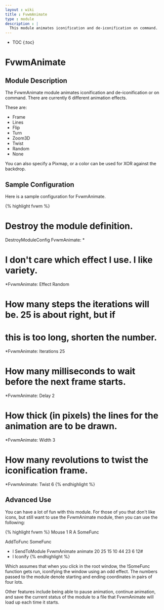 ```yaml
---
layout : wiki
title : FvwmAnimate
type : module
description : |
  This module animates iconification and de-iconification on command.
---
```

* TOC
{:toc}

# FvwmAnimate

## Module Description

The FvwmAnimate module animates iconification and de-iconification or on command.  There are currently 6 different animation effects.

These are:

 * Frame
 * Lines
 * Flip
 * Turn
 * Zoom3D
 * Twist
 * Random
 * None

You can also specify a Pixmap, or a color can be used for XOR against the backdrop.

## Sample Configuration

Here is a sample configuration for FvwmAnimate.

{% highlight fvwm %}
# Destroy the module definition.
DestroyModuleConfig FvwmAnimate: *

# I don't care which effect I use.  I like variety.
*FvwmAnimate: Effect Random

# How many steps the iterations will be.  25 is about right, but if
# this is too long, shorten the number.
*FvwmAnimate: Iterations 25

# How many milliseconds to wait before the next frame starts.
*FvwmAnimate: Delay 2

# How thick (in pixels) the lines for the animation are to be drawn.
*FvwmAnimate: Width 3

# How many revolutions to twist the iconification frame.
*FvwmAnimate: Twist 6
{% endhighlight %}

## Advanced Use

You can have a lot of fun with this module. For those of you that don't like
icons, but still want to use the FvwmAnimate module, then you can use the
following:

{% highlight fvwm %}
Mouse 1 R A SomeFunc

AddToFunc SomeFunc
+ I SendToModule FvwmAnimate animate 20 25 15 10 44 23 6 12#
+ I Iconify
{% endhighlight %}

Which assumes that when you click in the root window, the !SomeFunc function
gets run, iconifying the window using an odd effect.  The numbers passed to
the module denote starting and ending coordinates in pairs of four lots.

Other features include being able to pause animation, continue animation,
and save the current status of the module to a file that FvwmAnimate will
load up each time it starts.


